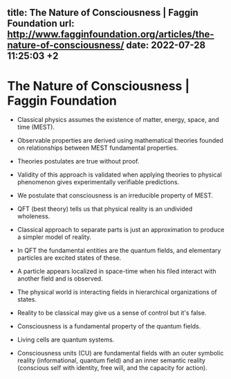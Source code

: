 title: The Nature of Consciousness | Faggin Foundation
url: http://www.fagginfoundation.org/articles/the-nature-of-consciousness/
date: 2022-07-28 11:25:03 +2
---

# The Nature of Consciousness | Faggin Foundation

- Classical physics assumes the existence of matter, energy, space, and time (MEST).

- Observable properties are derived using mathematical theories founded on relationships between MEST fundamental properties.

- Theories postulates are true without proof.

- Validity of this approach is validated when applying theories to physical phenomenon gives experimentally verifiable predictions.

- We postulate that consciousness is an irreducible property of MEST.

- QFT (best theory) tells us that physical reality is an undivided wholeness.

- Classical approach to separate parts is just an approximation to produce a simpler model of reality.

- In QFT the fundamental entities are the quantum fields, and elementary particles are excited states of these.

- A particle appears localized in space-time when his filed interact with another field and is observed.

- The physical world is interacting fields in hierarchical organizations of states.

- Reality to be classical may give us a sense of control but it's false.

- Consciousness is a fundamental property of the quantum fields.

- Living cells are quantum systems.

- Consciousness units (CU) are fundamental fields with an outer symbolic reality (informational, quantum field) and an inner semantic reality (conscious self with identity, free will, and the capacity for action).
